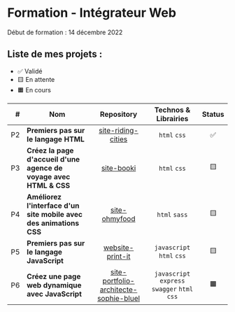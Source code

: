 # Formation - Intégrateur Web

Début de formation : 14 décembre 2022

## Liste de mes projets :

- ✅ Validé
- 🟨 En attente
- 🟧 En cours

| # | Nom | Repository | Technos & Librairies | Status |
|-:|-|:-:|:-:|:-:|
| P2 | **Premiers pas sur le langage HTML** | [site-riding-cities](https://github.com/boysers/site-riding-cities) | `html` `css` | ✅ |
| P3 | **Créez la page d'accueil d'une agence de voyage avec HTML & CSS** | [site-booki](https://github.com/boysers/site-booki) | `html` `css` | 🟨 |
| P4 | **Améliorez l'interface d'un site mobile avec des animations CSS** | [site-ohmyfood](https://github.com/boysers/site-ohmyfood/) | `html` `sass` | 🟨 |
| P5 | **Premiers pas sur le langage JavaScript** | [website-print-it](https://github.com/boysers/website-print-it) | `javascript` `html` `css` | 🟨 |
| P6 | **Créez une page web dynamique avec JavaScript** | [site-portfolio-architecte-sophie-bluel](https://github.com/boysers/site-portfolio-architecte-sophie-bluel) | `javascript` `express` `swagger` `html` `css` | 🟧 |

